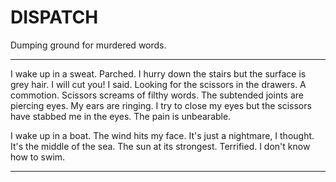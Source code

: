 # DISPATCH
Dumping ground for murdered words.

____
I wake up in a sweat. Parched. I hurry down the stairs but the surface is grey hair. I will cut you! I said. Looking for the scissors in the drawers. A commotion. Scissors screams of filthy words. The subtended joints are piercing eyes. My ears are ringing. I try to close my eyes but the scissors have stabbed me in the eyes. The pain is unbearable. 

I wake up in a boat. The wind hits my face. It's just a nightmare, I thought. It's the middle of the sea. The sun at its strongest. Terrified. I don't know how to swim.
____

